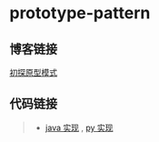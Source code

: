 # prototype-pattern

## 博客链接

[初探原型模式](http://chenzeping.com/design-pattern/2018-07-04-prototype/)

## 代码链接

>- [java 实现](./java/PrototypeClient.java) , [py 实现](./python/PrototypeClient.py)
